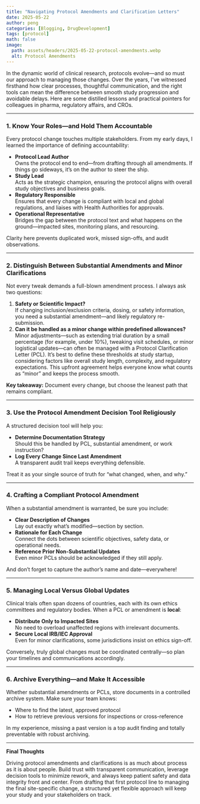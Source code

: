 ```yaml
---
title: "Navigating Protocol Amendments and Clarification Letters"
date: 2025-05-22
author: peng
categories: [Blogging, DrugDevelopment]
tags: [protocol]
math: false
image:
  path: assets/headers/2025-05-22-protocol-amendments.webp
  alt: Protocol Amendments
---
```


In the dynamic world of clinical research, protocols evolve—and so must our approach to managing those changes. Over the years, I’ve witnessed firsthand how clear processes, thoughtful communication, and the right tools can mean the difference between smooth study progression and avoidable delays. Here are some distilled lessons and practical pointers for colleagues in pharma, regulatory affairs, and CROs.

---

### 1. Know Your Roles—and Hold Them Accountable

Every protocol change touches multiple stakeholders. From my early days, I learned the importance of defining accountability:

- **Protocol Lead Author**  
  Owns the protocol end to end—from drafting through all amendments. If things go sideways, it’s on the author to steer the ship.
- **Study Lead**  
  Acts as the strategic champion, ensuring the protocol aligns with overall study objectives and business goals.
- **Regulatory Responsible**  
  Ensures that every change is compliant with local and global regulations, and liaises with Health Authorities for approvals.
- **Operational Representative**  
  Bridges the gap between the protocol text and what happens on the ground—impacted sites, monitoring plans, and resourcing.

Clarity here prevents duplicated work, missed sign-offs, and audit observations.

---

### 2. Distinguish Between Substantial Amendments and Minor Clarifications

Not every tweak demands a full-blown amendment process. I always ask two questions:

1. **Safety or Scientific Impact?**  
   If changing inclusion/exclusion criteria, dosing, or safety information, you need a substantial amendment—and likely regulatory re-submission.
2. **Can it be handled as a minor change within predefined allowances?**  
   Minor adjustments—such as extending trial duration by a small percentage (for example, under 10%), tweaking visit schedules, or minor logistical updates—can often be managed with a Protocol Clarification Letter (PCL). It’s best to define these thresholds at study startup, considering factors like overall study length, complexity, and regulatory expectations. This upfront agreement helps everyone know what counts as “minor” and keeps the process smooth.

**Key takeaway:** Document every change, but choose the leanest path that remains compliant.

---

### 3. Use the Protocol Amendment Decision Tool Religiously

A structured decision tool will help you:

- **Determine Documentation Strategy**  
  Should this be handled by PCL, substantial amendment, or work instruction?  
- **Log Every Change Since Last Amendment**  
  A transparent audit trail keeps everything defensible.

Treat it as your single source of truth for “what changed, when, and why.”

---

### 4. Crafting a Compliant Protocol Amendment

When a substantial amendment is warranted, be sure you include:

- **Clear Description of Changes**  
  Lay out exactly what’s modified—section by section.
- **Rationale for Each Change**  
  Connect the dots between scientific objectives, safety data, or operational needs.
- **Reference Prior Non-Substantial Updates**  
  Even minor PCLs should be acknowledged if they still apply.

And don’t forget to capture the author’s name and date—everywhere!

---

### 5. Managing Local Versus Global Updates

Clinical trials often span dozens of countries, each with its own ethics committees and regulatory bodies. When a PCL or amendment is **local**:

- **Distribute Only to Impacted Sites**  
  No need to overload unaffected regions with irrelevant documents.
- **Secure Local IRB/IEC Approval**  
  Even for minor clarifications, some jurisdictions insist on ethics sign-off.

Conversely, truly global changes must be coordinated centrally—so plan your timelines and communications accordingly.

---

### 6. Archive Everything—and Make It Accessible

Whether substantial amendments or PCLs, store documents in a controlled archive system. Make sure your team knows:

- Where to find the latest, approved protocol  
- How to retrieve previous versions for inspections or cross-reference

In my experience, missing a past version is a top audit finding and totally preventable with robust archiving.

---

**Final Thoughts**

Driving protocol amendments and clarifications is as much about process as it is about people. Build trust with transparent communication, leverage decision tools to minimize rework, and always keep patient safety and data integrity front and center. From drafting that first protocol line to managing the final site-specific change, a structured yet flexible approach will keep your study and your stakeholders on track.

